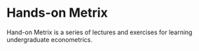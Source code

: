 # Hands-on Metrix
Hand-on Metrix is a series of lectures and exercises for learning undergraduate econometrics.
